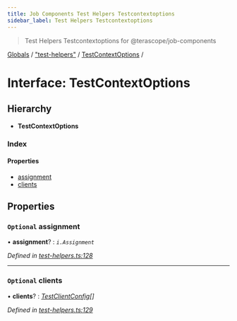 ```yaml
---
title: Job Components Test Helpers Testcontextoptions
sidebar_label: Test Helpers Testcontextoptions
---
```


> Test Helpers Testcontextoptions for @terascope/job-components

[Globals](../overview.md) / ["test-helpers"](../modules/_test_helpers_.md) / [TestContextOptions](_test_helpers_.testcontextoptions.md) /

# Interface: TestContextOptions

## Hierarchy

* **TestContextOptions**

### Index

#### Properties

* [assignment](_test_helpers_.testcontextoptions.md#optional-assignment)
* [clients](_test_helpers_.testcontextoptions.md#optional-clients)

## Properties

### `Optional` assignment

• **assignment**? : *`i.Assignment`*

*Defined in [test-helpers.ts:128](https://github.com/terascope/teraslice/tree/0c8b1cfadd6cd255811e506264906c5373f2ebea/packages/job-components/test-helpers.ts#L128)*

___

### `Optional` clients

• **clients**? : *[TestClientConfig](_test_helpers_.testclientconfig.md)[]*

*Defined in [test-helpers.ts:129](https://github.com/terascope/teraslice/tree/0c8b1cfadd6cd255811e506264906c5373f2ebea/packages/job-components/test-helpers.ts#L129)*
